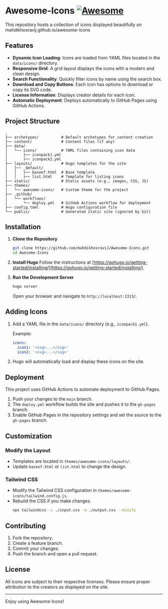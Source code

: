 # Awesome-Icons [![Awesome](https://cdn.rawgit.com/sindresorhus/awesome/d7305f38d29fed78fa85652e3a63e154dd8e8829/media/badge.svg)](https://github.com/sindresorhus/awesome)

This repository hosts a collection of icons displayed beautifully on mahdikhosravij.github.io/awesome-icons

## Features
- **Dynamic Icon Loading**: Icons are loaded from YAML files located in the `data/icons/` directory.
- **Responsive Grid**: A grid layout displays the icons with a modern and clean design.
- **Search Functionality**: Quickly filter icons by name using the search box.
- **Download and Copy Buttons**: Each icon has options to download or copy its SVG code.
- **License Information**: Displays creator details for each icon.
- **Automatic Deployment**: Deploys automatically to GitHub Pages using GitHub Actions.

## Project Structure
```plaintext
.
├── archetypes/          # Default archetypes for content creation
├── content/             # Content files (if any)
├── data/
│   └── icons/           # YAML files containing icon data
│       ├── iconpack1.yml
│       ├── iconpack2.yml
├── layouts/             # Hugo templates for the site
│   ├── _default/
│   │   ├── baseof.html  # Base template
│   │   ├── list.html    # Template for listing icons
├── static/              # Static assets (e.g., images, CSS, JS)
├── themes/
│   └── awesome-icons/   # Custom theme for the project
├── .github/
│   └── workflows/
│       └── deploy.yml   # GitHub Actions workflow for deployment
├── config.toml          # Hugo configuration file
└── public/              # Generated static site (ignored by Git)
```

## Installation

1. **Clone the Repository**
   ```bash
   git clone https://github.com/mahdikhosraviJ/Awesome-Icons.git
   cd Awesome-Icons
   ```

2. **Install Hugo**
   Follow the instructions at [https://gohugo.io/getting-started/installing/](https://gohugo.io/getting-started/installing/).

3. **Run the Development Server**
   ```bash
   hugo server
   ```
   Open your browser and navigate to `http://localhost:1313/`.

## Adding Icons

1. Add a YAML file in the `data/icons/` directory (e.g., `iconpack1.yml`).

   Example:
   ```yaml
   icons:
     icon1: '<svg>...</svg>'
     icon2: '<svg>...</svg>'
   ```

2. Hugo will automatically load and display these icons on the site.

## Deployment

This project uses GitHub Actions to automate deployment to GitHub Pages.

1. Push your changes to the `main` branch.
2. The `deploy.yml` workflow builds the site and pushes it to the `gh-pages` branch.
3. Enable GitHub Pages in the repository settings and set the source to the `gh-pages` branch.

## Customization

### Modify the Layout
- Templates are located in `themes/awesome-icons/layouts/`.
- Update `baseof.html` or `list.html` to change the design.

### Tailwind CSS
- Modify the Tailwind CSS configuration in `themes/awesome-icons/tailwind.config.js`.
- Rebuild the CSS if you make changes.
  ```bash
  npx tailwindcss -i ./input.css -o ./output.css --minify
  ```

## Contributing

1. Fork the repository.
2. Create a feature branch.
3. Commit your changes.
4. Push the branch and open a pull request.

## License
All icons are subject to their respective licenses. Please ensure proper attribution to the creators as displayed on the site.

---

Enjoy using Awesome Icons!

